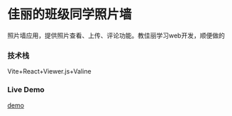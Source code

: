 # 佳丽的班级同学照片墙

照片墙应用，提供照片查看、上传、评论功能。教佳丽学习web开发，顺便做的

### 技术栈
Vite+React+Viewer.js+Valine

### Live Demo
[demo](https://xlzy520.cn/4class-jiali)
